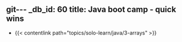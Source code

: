git---
_db_id: 60
title: Java boot camp - quick wins
---

- {{< contentlink path="topics/solo-learn/java/3-arrays" >}}